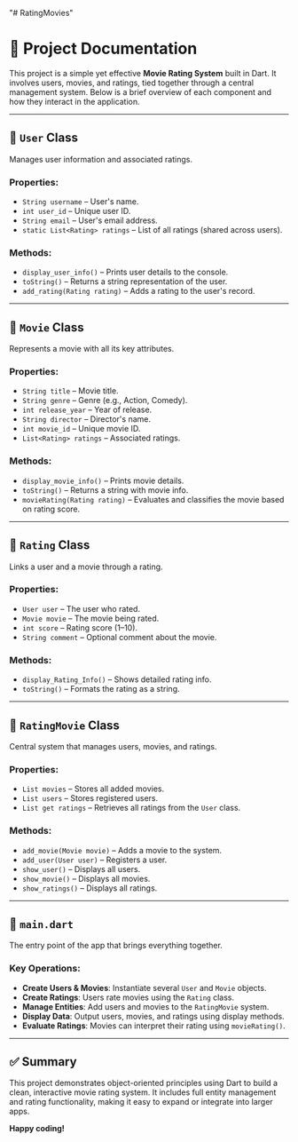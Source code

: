 "# RatingMovies" 
# 📄 Project Documentation

This project is a simple yet effective **Movie Rating System** built in Dart. It involves users, movies, and ratings, tied together through a central management system. Below is a brief overview of each component and how they interact in the application.

---

## 🔹 `User` Class

Manages user information and associated ratings.

### Properties:
- `String username` – User's name.
- `int user_id` – Unique user ID.
- `String email` – User's email address.
- `static List<Rating> ratings` – List of all ratings (shared across users).

### Methods:
- `display_user_info()` – Prints user details to the console.
- `toString()` – Returns a string representation of the user.
- `add_rating(Rating rating)` – Adds a rating to the user's record.

---

## 🔹 `Movie` Class

Represents a movie with all its key attributes.

### Properties:
- `String title` – Movie title.
- `String genre` – Genre (e.g., Action, Comedy).
- `int release_year` – Year of release.
- `String director` – Director's name.
- `int movie_id` – Unique movie ID.
- `List<Rating> ratings` – Associated ratings.

### Methods:
- `display_movie_info()` – Prints movie details.
- `toString()` – Returns a string with movie info.
- `movieRating(Rating rating)` – Evaluates and classifies the movie based on rating score.

---

## 🔹 `Rating` Class

Links a user and a movie through a rating.

### Properties:
- `User user` – The user who rated.
- `Movie movie` – The movie being rated.
- `int score` – Rating score (1–10).
- `String comment` – Optional comment about the movie.

### Methods:
- `display_Rating_Info()` – Shows detailed rating info.
- `toString()` – Formats the rating as a string.

---

## 🔹 `RatingMovie` Class

Central system that manages users, movies, and ratings.

### Properties:
- `List movies` – Stores all added movies.
- `List users` – Stores registered users.
- `List get ratings` – Retrieves all ratings from the `User` class.

### Methods:
- `add_movie(Movie movie)` – Adds a movie to the system.
- `add_user(User user)` – Registers a user.
- `show_user()` – Displays all users.
- `show_movie()` – Displays all movies.
- `show_ratings()` – Displays all ratings.

---

## 🔹 `main.dart`

The entry point of the app that brings everything together.

### Key Operations:
- **Create Users & Movies**: Instantiate several `User` and `Movie` objects.
- **Create Ratings**: Users rate movies using the `Rating` class.
- **Manage Entities**: Add users and movies to the `RatingMovie` system.
- **Display Data**: Output users, movies, and ratings using display methods.
- **Evaluate Ratings**: Movies can interpret their rating using `movieRating()`.

---

## ✅ Summary

This project demonstrates object-oriented principles using Dart to build a clean, interactive movie rating system. It includes full entity management and rating functionality, making it easy to expand or integrate into larger apps.

**Happy coding!**

